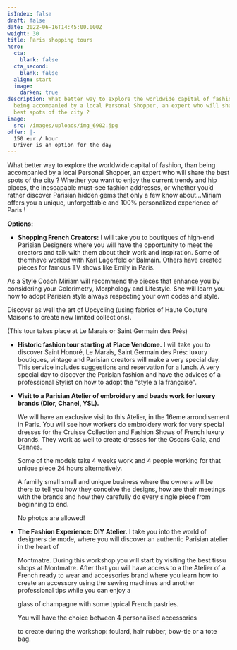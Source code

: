 ```yaml
---
isIndex: false
draft: false
date: 2022-06-16T14:45:00.000Z
weight: 30
title: Paris shopping tours
hero:
  cta:
    blank: false
  cta_second:
    blank: false
  align: start
  image:
    darken: true
description: What better way to explore the worldwide capital of fashion, than
  being accompanied by a local Personal Shopper, an expert who will share the
  best spots of the city ?
image:
  src: /images/uploads/img_6902.jpg
offer: |-
  150 eur / hour
  Driver is an option for the day
---
```

What better way to explore the worldwide capital of fashion, than being accompanied by a local Personal Shopper, an expert who will share the best spots of the city ? Whether you want to enjoy the current trendy and hip places, the inescapable must-see fashion addresses, or whether you’d rather discover Parisian hidden gems that only a few know about…Miriam offers you a unique, unforgettable and 100% personalized experience of Paris !

**Options:**

* **Shopping French Creators:** I will take you to boutiques of high-end Parisian Designers where you will have the opportunity to meet the creators and talk with them about their work and inspiration.  Some of themhave worked with Karl Lagerfeld or Balmain. Others have created pieces for famous TV shows like Emily in Paris. 

As a Style Coach Miriam will recommend the pieces that enhance you by considering your Colorimetry, Morphology and Lifestyle. She will learn you how to adopt Parisian style always respecting your own codes and style.

Discover as well the art of Upcycling (using fabrics of Haute Couture Maisons to create new limited collections).

(This tour takes place at Le Marais or Saint Germain des Prés)

* **Historic fashion tour starting at Place Vendome.** I will take you to discover Saint Honoré, Le Marais, Saint Germain des Prés: luxury boutiques, vintage and Parisian creators will make a very special day. This service includes suggestions and reservation for a lunch. A very special day to discover the Parisian fashion and have the advices of a professional Stylist on how to adopt the "style a la française".
* **Visit to a Parisian Atelier of embroidery and beads work for luxury brands (Dior, Chanel, YSL).**

  We will have an exclusive visit to this Atelier, in the 16eme arrondisement in Paris. You will see how workers do embroidery work for very special dresses for the Cruisse Collection and Fashion Shows of French luxury brands. They work as well to create dresses for the Oscars Galla, and Cannes.

  Some of the models take 4 weeks work and 4 people working for that unique piece 24 hours alternatively.

  A familly small small and unique business where the owners will be there to tell you how they conceive the designs, how are their meetings with the brands and how they carefully do every single piece from beginning to end.

  No photos are allowed!
* **The Fashion Experience: DIY Atelier.** I take you into the world of designers de mode, where you will discover an authentic Parisian atelier in the heart of

  Montmatre. During this workshop you will start by visiting the best tissu shops at Montmatre. After that you will have access to a the Atelier of a French ready to wear and accessories brand where you learn how to create an accessory using the sewing machines and another professional tips while you can enjoy a

  glass of champagne with some typical French pastries.

  You will have the choice between 4 personalised accessories

  to create during the workshop: foulard, hair rubber, bow-tie or a tote bag.
